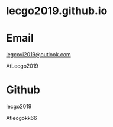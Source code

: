 # lecgo2019.github.io

# Email
legcovi2019@outlook.com 

AtLecgo2019

# Github
lecgo2019 

Atlecgokk66
